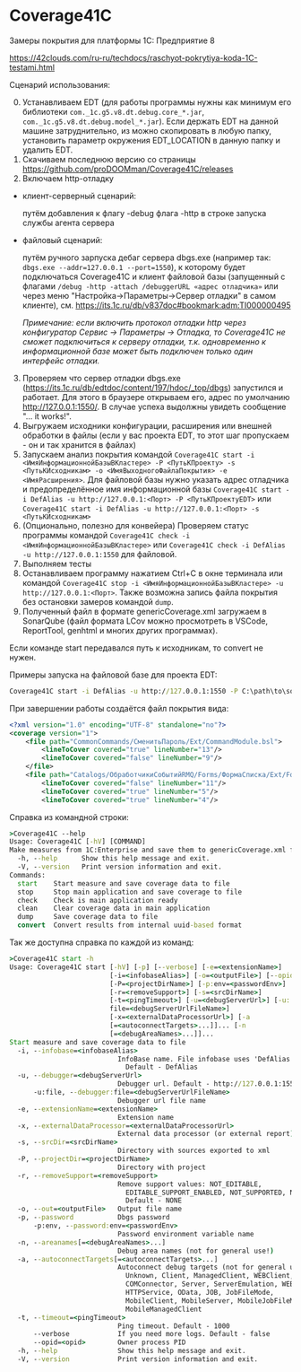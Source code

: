 # Coverage41C
Замеры покрытия для платформы 1С: Предприятие 8

https://42clouds.com/ru-ru/techdocs/raschyot-pokrytiya-koda-1C-testami.html

Сценарий использования:

0) Устанавливаем EDT (для работы программы нужны как минимум его библиотеки ```com._1c.g5.v8.dt.debug.core_*.jar```, ```com._1c.g5.v8.dt.debug.model_*.jar```). Если держать EDT на данной машине затруднительно, из можно скопировать в любую папку, установить параметр окружения EDT_LOCATION в данную папку и удалить EDT.
1) Скачиваем последнюю версию со страницы https://github.com/proDOOMman/Coverage41C/releases
2) Включаем http-отладку 
* клиент-серверный сценарий: 
    
     путём добавления к флагу -debug флага -http в строке запуска службы агента сервера

* файловый сценарий: 
    
     путём ручного зарпуска дебаг сервера dbgs.exe (например так: ```dbgs.exe --addr=127.0.0.1 --port=1550```), к которому будет подключаться Coverage41C и клиент файловой базы (запущенный с флагами ```/debug -http -attach /debuggerURL «адрес отладчика»``` или через меню "Настройка->Параметры->Сервер отладки" в самом клиенте), см. https://its.1c.ru/db/v837doc#bookmark:adm:TI000000495 
    
     *Примечание: если включить протокол отладки http через конфигуратор Сервис -> Параметры -> Отладка, то Coverage41C не сможет подключиться к серверу отладки, т.к. одновременно к информационной базе может быть подключен только один интерфейс отладки.*

3) Проверяем что сервер отладки dbgs.exe (https://its.1c.ru/db/edtdoc/content/197/hdoc/_top/dbgs) запустился и работает. Для этого в браузере открываем его, адрес по умолчанию http://127.0.0.1:1550/. В случае успеха выдолжны увидеть сообщение "... it works!".
4) Выгружаем исходники конфигурации, расширения или внешней обработки в файлы (если у вас проекта EDT, то этот шаг пропускаем - он и так хранится в файлах)
5) Запускаем анализ покрытия командой ```Coverage41C start -i <ИмяИнформационнойБазыВКластере> -P <ПутьКПроекту> -s <ПутьКИсходникам> -o <ИмяВыходногоФайлаПокрытия> -e <ИмяРасширения>```. Для файловой базы нужно указать адрес отладчика и предопределённое имя информационной базы ```Coverage41C start -i DefAlias -u http://127.0.0.1:<Порт> -P <ПутьКПроектуEDT>``` или ```Coverage41C start -i DefAlias -u http://127.0.0.1:<Порт> -s <ПутьКИсходникам>```
6) (Опционально, полезно для конвейера) Проверяем статус программы командой ```Coverage41C check -i <ИмяИнформационнойБазыВКластере>``` или ```Coverage41C check -i DefAlias -u http://127.0.0.1:1550``` для файловой.
7) Выполняем тесты
8) Останавливаем программу нажатием Ctrl+C в окне терминала или командой ```Coverage41C stop -i <ИмяИнформационнойБазыВКластере> -u http://127.0.0.1:<Порт>```. Также возможна запись файла покрытия без остановки замеров командой ```dump```.
9) Полученный файл в формате genericCoverage.xml загружаем в SonarQube (файл формата LCov можно просмотреть в VSCode, ReportTool, genhtml и многих других программах).

Если команде start передавался путь к исходникам, то convert не нужен.
 
Примеры запуска на файловой базе для проекта EDT:
```cmd
Coverage41C start -i DefAlias -u http://127.0.0.1:1550 -P C:\path\to\sources\ -o genericCoverage.xml
```
При завершении работы создаётся файл покрытия вида:
```xml
<?xml version="1.0" encoding="UTF-8" standalone="no"?>
<coverage version="1">
    <file path="CommonCommands/СменитьПароль/Ext/CommandModule.bsl">
        <lineToCover covered="true" lineNumber="13"/>
        <lineToCover covered="false" lineNumber="9"/>
    </file>
    <file path="Catalogs/ОбработчикиСобытийRMQ/Forms/ФормаСписка/Ext/Form/Module.bsl">
        <lineToCover covered="false" lineNumber="11"/>
        <lineToCover covered="true" lineNumber="5"/>
        <lineToCover covered="true" lineNumber="4"/>
```

Справка из командной строки:
```cmd
>Coverage41C --help
Usage: Coverage41C [-hV] [COMMAND]
Make measures from 1C:Enterprise and save them to genericCoverage.xml file
  -h, --help      Show this help message and exit.
  -V, --version   Print version information and exit.
Commands:
  start    Start measure and save coverage data to file
  stop     Stop main application and save coverage to file
  check    Check is main application ready
  clean    Clear coverage data in main application
  dump     Save coverage data to file
  convert  Convert results from internal uuid-based format
```
Так же доступна справка по каждой из команд:
```cmd
>Coverage41C start -h
Usage: Coverage41C start [-hV] [-p] [--verbose] [-e=<extensionName>]
                         [-i=<infobaseAlias>] [-o=<outputFile>] [--opid=<opid>]
                         [-P=<projectDirName>] [-p:env=<passwordEnv>]
                         [-r=<removeSupport>] [-s=<srcDirName>]
                         [-t=<pingTimeout>] [-u=<debugServerUrl>] [-u:
                         file=<debugServerUrlFileName>]
                         [-x=<externalDataProcessorUrl>] [-a
                         [=<autoconnectTargets>...]]... [-n
                         [=<debugAreaNames>...]]...
Start measure and save coverage data to file
  -i, --infobase=<infobaseAlias>
                           InfoBase name. File infobase uses 'DefAlias' name.
                             Default - DefAlias
  -u, --debugger=<debugServerUrl>
                           Debugger url. Default - http://127.0.0.1:1550/
      -u:file, --debugger:file=<debugServerUrlFileName>
                           Debugger url file name
  -e, --extensionName=<extensionName>
                           Extension name
  -x, --externalDataProcessor=<externalDataProcessorUrl>
                           External data processor (or external report) url
  -s, --srcDir=<srcDirName>
                           Directory with sources exported to xml
  -P, --projectDir=<projectDirName>
                           Directory with project
  -r, --removeSupport=<removeSupport>
                           Remove support values: NOT_EDITABLE,
                             EDITABLE_SUPPORT_ENABLED, NOT_SUPPORTED, NONE.
                             Default - NONE
  -o, --out=<outputFile>   Output file name
  -p, --password           Dbgs password
      -p:env, --password:env=<passwordEnv>
                           Password environment variable name
  -n, --areanames[=<debugAreaNames>...]
                           Debug area names (not for general use!)
  -a, --autoconnectTargets[=<autoconnectTargets>...]
                           Autoconnect debug targets (not for general use!):
                             Unknown, Client, ManagedClient, WEBClient,
                             COMConnector, Server, ServerEmulation, WEBService,
                             HTTPService, OData, JOB, JobFileMode,
                             MobileClient, MobileServer, MobileJobFileMode,
                             MobileManagedClient
  -t, --timeout=<pingTimeout>
                           Ping timeout. Default - 1000
      --verbose            If you need more logs. Default - false
      --opid=<opid>        Owner process PID
  -h, --help               Show this help message and exit.
  -V, --version            Print version information and exit.
```
